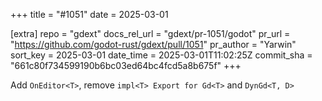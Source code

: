 +++
title = "#1051"
date = 2025-03-01

[extra]
repo = "gdext"
docs_rel_url = "gdext/pr-1051/godot"
pr_url = "https://github.com/godot-rust/gdext/pull/1051"
pr_author = "Yarwin"
sort_key = 2025-03-01
date_time = 2025-03-01T11:02:25Z
commit_sha = "661c80f734599190b6bc03ed64bc4fcd5a8b675f"
+++

Add `OnEditor<T>`, remove `impl<T> Export for Gd<T>` and `DynGd<T, D>`
